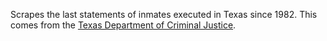 Scrapes the last statements of inmates executed in Texas since 1982. This comes from the [Texas Department of Criminal Justice](http://www.tdcj.state.tx.us/index.html).
